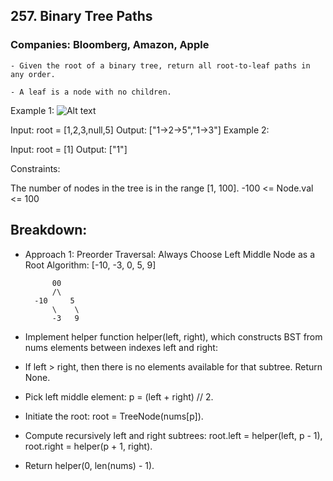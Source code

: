 ## 257. Binary Tree Paths

### Companies: Bloomberg, Amazon, Apple

    - Given the root of a binary tree, return all root-to-leaf paths in any order.

    - A leaf is a node with no children.

Example 1:
![Alt text](https://assets.leetcode.com/uploads/2021/03/12/paths-tree.jpg)

Input: root = [1,2,3,null,5]
Output: ["1->2->5","1->3"]
Example 2:

Input: root = [1]
Output: ["1"]

Constraints:

The number of nodes in the tree is in the range [1, 100].
-100 <= Node.val <= 100

## Breakdown:

- Approach 1: Preorder Traversal: Always Choose Left Middle Node as a Root
  Algorithm: [-10, -3, 0, 5, 9]

            00
            /\
        -10     5
            \    \
            -3   9

- Implement helper function helper(left, right), which constructs BST from nums elements between indexes left and right:

- If left > right, then there is no elements available for that subtree. Return None.

- Pick left middle element: p = (left + right) // 2.

- Initiate the root: root = TreeNode(nums[p]).

- Compute recursively left and right subtrees: root.left = helper(left, p - 1), root.right = helper(p + 1, right).

- Return helper(0, len(nums) - 1).

